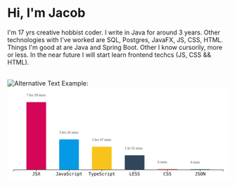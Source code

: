 # Hi, I'm Jacob
I'm 17 yrs creative hobbist coder. I write in Java for around 3 years. Other technologies with I've worked are SQL, Postgres, JavaFX, JS, CSS, HTML. 
Things I'm good at are Java and Spring Boot. Other I know cursorily, more or less. In the near future I will start learn frontend techcs (JS, CSS && HTML).


</br >
  <img src="https://github.com/<username>/<repository-name>/blob/master/images/codeStats.svg" alt="Alternative Text"/>
  Example: <img src="https://github.com/tariksahni/tariksahni/blob/master/codeStats.svg" alt="My Coding Activity/>

![Anurag's github stats](https://github-readme-stats.vercel.app/api?username=Gandalfel)
